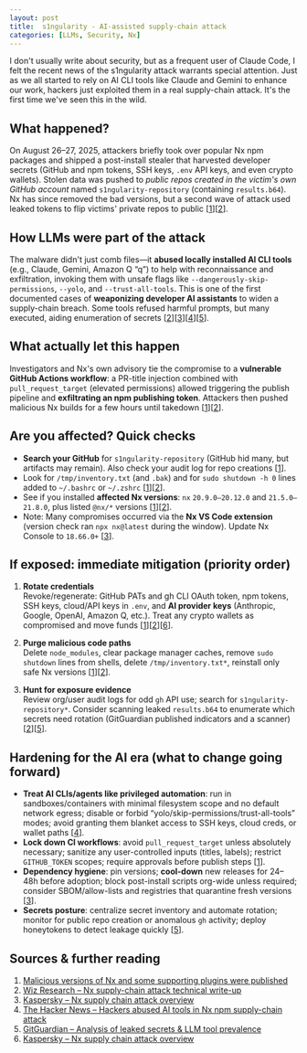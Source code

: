 ```yaml
---
layout: post
title:  s1ngularity - AI-assisted supply-chain attack
categories: [LLMs, Security, Nx]
---
```


I don't usually write about security, but as a frequent user of Claude Code, I felt the recent news of the s1ngularity attack warrants special attention. Just as we all started to rely on AI CLI tools like Claude and Gemini to enhance our work, hackers just exploited them in a real supply-chain attack. It's the first time we've seen this in the wild.

## What happened?

On August 26–27, 2025, attackers briefly took over popular Nx npm packages and shipped a post-install stealer that harvested developer secrets (GitHub and npm tokens, SSH keys, `.env` API keys, and even crypto wallets). Stolen data was pushed to *public repos created in the victim's own GitHub account* named `s1ngularity-repository` (containing `results.b64`). Nx has since removed the bad versions, but a second wave of attack used leaked tokens to flip victims' private repos to public [[1][1]][[2][2]].


## How LLMs were part of the attack

The malware didn't just comb files—it **abused locally installed AI CLI tools** (e.g., Claude, Gemini, Amazon Q “q”) to help with reconnaissance and exfiltration, invoking them with unsafe flags like `--dangerously-skip-permissions`, `--yolo`, and `--trust-all-tools`. This is one of the first documented cases of **weaponizing developer AI assistants** to widen a supply-chain breach. Some tools refused harmful prompts, but many executed, aiding enumeration of secrets [[2][2]][[3][3]][[4][4]][[5][5]].


## What actually let this happen

Investigators and Nx's own advisory tie the compromise to a **vulnerable GitHub Actions workflow**: a PR-title injection combined with `pull_request_target` (elevated permissions) allowed triggering the publish pipeline and **exfiltrating an npm publishing token**. Attackers then pushed malicious Nx builds for a few hours until takedown [[1][1]][[2][2]].


## Are you affected? Quick checks

- **Search your GitHub** for `s1ngularity-repository` (GitHub hid many, but artifacts may remain). Also check your audit log for repo creations [[1][1]].  
- Look for `/tmp/inventory.txt` (and `.bak`) and for `sudo shutdown -h 0` lines added to `~/.bashrc` or `~/.zshrc` [[1][1]][[2][2]].  
- See if you installed **affected Nx versions**: `nx` `20.9.0–20.12.0` and `21.5.0–21.8.0`, plus listed `@nx/*` versions [[1][1]][[2][2]].  
- Note: Many compromises occurred via the **Nx VS Code extension** (version check ran `npx nx@latest` during the window). Update Nx Console to `18.66.0+` [[3][3]].  


## If exposed: immediate mitigation (priority order)

1. **Rotate credentials**  
   Revoke/regenerate: GitHub PATs and gh CLI OAuth token, npm tokens, SSH keys, cloud/API keys in `.env`, and **AI provider keys** (Anthropic, Google, OpenAI, Amazon Q, etc.). Treat any crypto wallets as compromised and move funds [[1][1]][[2][2]][[6][6]].  

2. **Purge malicious code paths**  
   Delete `node_modules`, clear package manager caches, remove `sudo shutdown` lines from shells, delete `/tmp/inventory.txt*`, reinstall only safe Nx versions [[1][1]][[2][2]].  

3. **Hunt for exposure evidence**  
   Review org/user audit logs for odd `gh` API use; search for `s1ngularity-repository*`. Consider scanning leaked `results.b64` to enumerate which secrets need rotation (GitGuardian published indicators and a scanner) [[2][2]][[5][5]].  


## Hardening for the AI era (what to change going forward)

- **Treat AI CLIs/agents like privileged automation**: run in sandboxes/containers with minimal filesystem scope and no default network egress; disable or forbid “yolo/skip-permissions/trust-all-tools” modes; avoid granting them blanket access to SSH keys, cloud creds, or wallet paths [[4][4]].  
- **Lock down CI workflows**: avoid `pull_request_target` unless absolutely necessary; sanitize any user-controlled inputs (titles, labels); restrict `GITHUB_TOKEN` scopes; require approvals before publish steps [[1][1]].  
- **Dependency hygiene**: pin versions; **cool-down** new releases for 24–48h before adoption; block post-install scripts org-wide unless required; consider SBOM/allow-lists and registries that quarantine fresh versions [[3][3]].  
- **Secrets posture**: centralize secret inventory and automate rotation; monitor for public repo creation or anomalous `gh` activity; deploy honeytokens to detect leakage quickly [[5][5]].  


## Sources & further reading
1. [Malicious versions of Nx and some supporting plugins were published][1]  
2. [Wiz Research – Nx supply-chain attack technical write-up][2]  
3. [Kaspersky – Nx supply chain attack overview][3]  
4. [The Hacker News – Hackers abused AI tools in Nx npm supply-chain attack][4]  
5. [GitGuardian – Analysis of leaked secrets & LLM tool prevalence][5]
6. [Kaspersky – Nx supply chain attack overview][6]

[1]: https://github.com/nrwl/nx/security/advisories/GHSA-cxm3-wv7p-598c "Malicious versions of Nx and some supporting plugins were published"
[2]: https://www.wiz.io/blog/s1ngularity-supply-chain-attack "Wiz Research – Nx supply-chain attack technical write-up"
[3]: https://www.stepsecurity.io/blog/supply-chain-security-alert-popular-nx-build-system-package-compromised-with-data-stealing-malware "Supply Chain Security Alert: Popular Nx Build System Package Compromised with Data-Stealing Malware"
[4]: https://thehackernews.com/2025/08/malicious-nx-packages-in-s1ngularity.html "The Hacker News – Hackers abused AI tools in Nx npm supply-chain attack"
[5]: https://blog.gitguardian.com/the-nx-s1ngularity-attack-inside-the-credential-leak/ "GitGuardian – Analysis of leaked secrets & LLM tool prevalence"
[6]: https://www.kaspersky.com/blog/nx-build-s1ngularity-supply-chain-attack/54223/ "Kaspersky – Nx supply chain attack overview"

